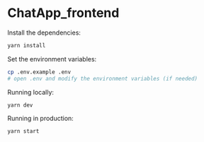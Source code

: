 # ChatApp_frontend
Install the dependencies:

```bash
yarn install
```

Set the environment variables:

```bash
cp .env.example .env
# open .env and modify the environment variables (if needed)
```

Running locally:

```bash
yarn dev
```

Running in production:

```bash
yarn start
```